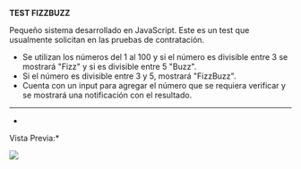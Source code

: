 **TEST FIZZBUZZ**

Pequeño sistema desarrollado en JavaScript. Este es un test que usualmente solicitan en las pruebas de contratación.

- Se utilizan los números del 1 al 100 y si el número es divisible entre 3 se mostrará "Fizz" y si es divisible entre 5 "Buzz".
- Si el número es divisible entre 3 y 5, mostrará "FizzBuzz".
- Cuenta con un input para agregar el número que se requiera verificar y se mostrará una notificación con el resultado.

------------


*
Vista Previa:*

![](https://i.imgur.com/Z3g2Jlj.png)
